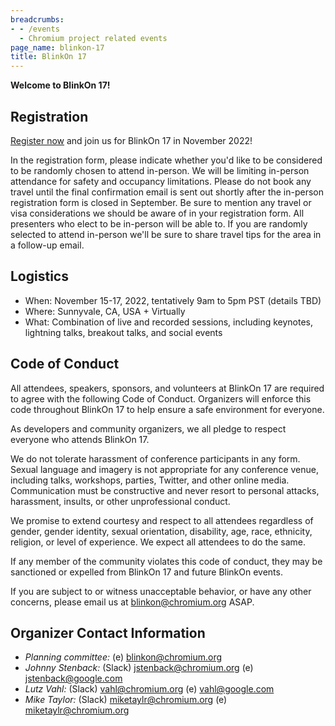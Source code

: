 ```yaml
---
breadcrumbs:
- - /events
  - Chromium project related events
page_name: blinkon-17
title: BlinkOn 17
---
```


**Welcome to BlinkOn 17!**


## **Registration**

[Register now](https://docs.google.com/forms/d/e/1FAIpQLSexT3Lr1vbB9EiJXcPH3wl8iZFwvk4AnCiiUBliy0736vDIzA/viewform) and
join us for BlinkOn 17 in November 2022!

In the registration form, please indicate whether you'd like to be
considered to be randomly chosen to attend in-person. We will be
limiting in-person attendance for safety and occupancy
limitations. Please do not book any travel until the final
confirmation email is sent out shortly after the in-person
registration form is closed in September. Be sure to mention any
travel or visa considerations we should be aware of in your
registration form. All presenters who elect to be in-person will be
able to. If you are randomly selected to attend in-person we'll be
sure to share travel tips for the area in a follow-up email.


## **Logistics**

* When: November 15-17, 2022, tentatively 9am to 5pm PST (details TBD)
* Where: Sunnyvale, CA, USA + Virtually
* What: Combination of live and recorded sessions, including keynotes, lightning talks, breakout talks, and social events


## **Code of Conduct**

All attendees, speakers, sponsors, and volunteers at BlinkOn 17 are
required to agree with the following Code of Conduct. Organizers will
enforce this code throughout BlinkOn 17 to help ensure a safe
environment for everyone.

As developers and community organizers, we all pledge to respect
everyone who attends BlinkOn 17.

We do not tolerate harassment of conference participants in any
form. Sexual language and imagery is not appropriate for any
conference venue, including talks, workshops, parties, Twitter, and
other online media. Communication must be constructive and never
resort to personal attacks, harassment, insults, or other
unprofessional conduct.

We promise to extend courtesy and respect to all attendees regardless
of gender, gender identity, sexual orientation, disability, age, race,
ethnicity, religion, or level of experience. We expect all attendees
to do the same.

If any member of the community violates this code of conduct, they may
be sanctioned or expelled from BlinkOn 17 and future BlinkOn events.

If you are subject to or witness unacceptable behavior, or have any
other concerns, please email us at
[blinkon@chromium.org](mailto:blinkon@chromium.org) ASAP.


## **Organizer Contact Information**

* _Planning committee:_ (e) [blinkon@chromium.org](mailto:blinkon@chromium.org)
* _Johnny Stenback:_ (Slack) [jstenback@chromium.org](mailto:jstenback@chromium.org) (e) [jstenback@google.com](mailto:jstenback@google.com)
* _Lutz Vahl:_ (Slack) [vahl@chromium.org](mailto:vahl@chromium.org) (e) [vahl@google.com](mailto:vahl@google.com)
* _Mike Taylor:_ (Slack) [miketaylr@chromium.org](mailto:miketaylr@chromium.org) (e) [miketaylr@chromium.org](mailto:miketaylr@chromium.org)
